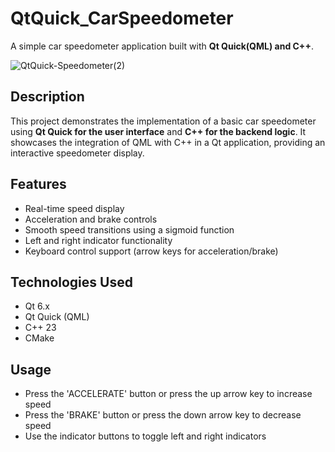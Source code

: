 # QtQuick_CarSpeedometer

A simple car speedometer application built with **Qt Quick(QML) and C++**.

![QtQuick-Speedometer(2)](https://github.com/user-attachments/assets/e25b9940-cf87-4685-9323-ff6528c6745d)


## Description

This project demonstrates the implementation of a basic car speedometer using **Qt Quick for the user interface** and **C++ for the backend logic**. It showcases the integration of QML with C++ in a Qt application, providing an interactive speedometer display.

## Features

- Real-time speed display
- Acceleration and brake controls
- Smooth speed transitions using a sigmoid function
- Left and right indicator functionality
- Keyboard control support (arrow keys for acceleration/brake)

## Technologies Used
- Qt 6.x
- Qt Quick (QML)
- C++ 23
- CMake

## Usage
- Press the 'ACCELERATE' button or press the up arrow key to increase speed
- Press the 'BRAKE' button or press the down arrow key to decrease speed
- Use the indicator buttons to toggle left and right indicators
